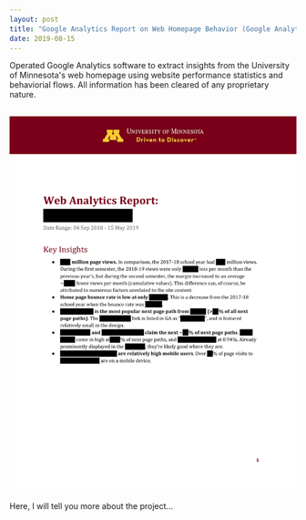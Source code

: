```yaml
---
layout: post
title: "Google Analytics Report on Web Homepage Behavior (Google Analytics, Report)"
date: 2019-08-15
---
```


Operated Google Analytics software to extract insights from the University of Minnesota's web homepage using website performance statistics and behaviorial flows. All information has been cleared of any proprietary nature.

## <a href="/assets/lda-model-example.pdf" class="image fit"><img src="assets/web-analytics-report.pdf" alt="Web Analytics Report (PDF)"></a>

<p>Here, I will tell you more about the project...</p>
